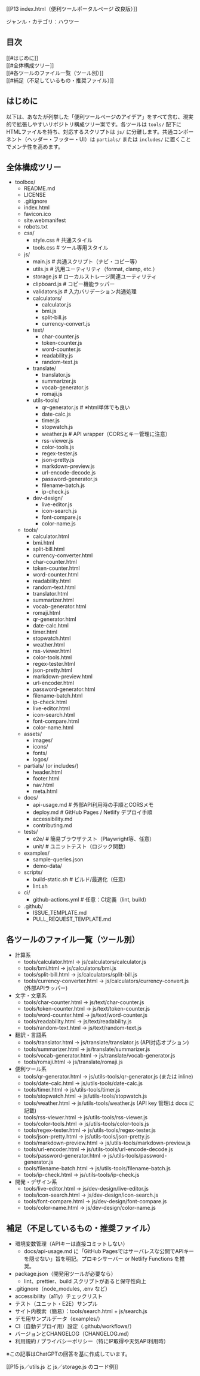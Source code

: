 [[P13 index.html（便利ツールポータルページ 改良版）]]

ジャンル・カテゴリ：ハウツー

## 目次
[[#はじめに]]  
[[#全体構成ツリー]]  
[[#各ツールのファイル一覧（ツール別）]]  
[[#補足（不足しているもの・推奨ファイル）]]  

## はじめに
以下は、あなたが列挙した「便利ツールページのアイデア」をすべて含む、現実的で拡張しやすいリポジトリ構成ツリー案です。各ツールは `tools/` 配下にHTMLファイルを持ち、対応するスクリプトは `js/` に分離します。共通コンポーネント（ヘッダー・フッター・UI）は `partials/` または `includes/` に置くことでメンテ性を高めます。

## 全体構成ツリー
- toolbox/
  - README.md
  - LICENSE
  - .gitignore
  - index.html
  - favicon.ico
  - site.webmanifest
  - robots.txt
  - css/
    - style.css                # 共通スタイル
    - tools.css                # ツール専用スタイル
  - js/
    - main.js                  # 共通スクリプト（ナビ・コピー等）
    - utils.js                 # 汎用ユーティリティ（format, clamp, etc.）
    - storage.js               # ローカルストレージ関連ユーティリティ
    - clipboard.js             # コピー機能ラッパー
    - validators.js            # 入力バリデーション共通処理
    - calculators/
      - calculator.js
      - bmi.js
      - split-bill.js
      - currency-convert.js
    - text/
      - char-counter.js
      - token-counter.js
      - word-counter.js
      - readability.js
      - random-text.js
    - translate/
      - translator.js
      - summarizer.js
      - vocab-generator.js
      - romaji.js
    - utils-tools/
      - qr-generator.js        # ※html単体でも良い
      - date-calc.js
      - timer.js
      - stopwatch.js
      - weather.js             # API wrapper（CORSとキー管理に注意）
      - rss-viewer.js
      - color-tools.js
      - regex-tester.js
      - json-pretty.js
      - markdown-preview.js
      - url-encode-decode.js
      - password-generator.js
      - filename-batch.js
      - ip-check.js
    - dev-design/
      - live-editor.js
      - icon-search.js
      - font-compare.js
      - color-name.js
  - tools/
    - calculator.html
    - bmi.html
    - split-bill.html
    - currency-converter.html
    - char-counter.html
    - token-counter.html
    - word-counter.html
    - readability.html
    - random-text.html
    - translator.html
    - summarizer.html
    - vocab-generator.html
    - romaji.html
    - qr-generator.html
    - date-calc.html
    - timer.html
    - stopwatch.html
    - weather.html
    - rss-viewer.html
    - color-tools.html
    - regex-tester.html
    - json-pretty.html
    - markdown-preview.html
    - url-encoder.html
    - password-generator.html
    - filename-batch.html
    - ip-check.html
    - live-editor.html
    - icon-search.html
    - font-compare.html
    - color-name.html
  - assets/
    - images/
    - icons/
    - fonts/
    - logos/
  - partials/ (or includes/)
    - header.html
    - footer.html
    - nav.html
    - meta.html
  - docs/
    - api-usage.md             # 外部API利用時の手順とCORSメモ
    - deploy.md                # GitHub Pages / Netlify デプロイ手順
    - accessibility.md
    - contributing.md
  - tests/
    - e2e/                     # 簡易ブラウザテスト（Playwright等、任意）
    - unit/                    # ユニットテスト（ロジック関数）
  - examples/
    - sample-queries.json
    - demo-data/
  - scripts/
    - build-static.sh          # ビルド/最適化（任意）
    - lint.sh
  - ci/
    - github-actions.yml       # 任意：CI定義（lint, build）
  - .github/
    - ISSUE_TEMPLATE.md
    - PULL_REQUEST_TEMPLATE.md

## 各ツールのファイル一覧（ツール別）
- 計算系
  - tools/calculator.html → js/calculators/calculator.js
  - tools/bmi.html → js/calculators/bmi.js
  - tools/split-bill.html → js/calculators/split-bill.js
  - tools/currency-converter.html → js/calculators/currency-convert.js (外部APIラッパー)
- 文字・文章系
  - tools/char-counter.html → js/text/char-counter.js
  - tools/token-counter.html → js/text/token-counter.js
  - tools/word-counter.html → js/text/word-counter.js
  - tools/readability.html → js/text/readability.js
  - tools/random-text.html → js/text/random-text.js
- 翻訳・言語系
  - tools/translator.html → js/translate/translator.js (API対応オプション)
  - tools/summarizer.html → js/translate/summarizer.js
  - tools/vocab-generator.html → js/translate/vocab-generator.js
  - tools/romaji.html → js/translate/romaji.js
- 便利ツール系
  - tools/qr-generator.html → js/utils-tools/qr-generator.js (または inline)
  - tools/date-calc.html → js/utils-tools/date-calc.js
  - tools/timer.html → js/utils-tools/timer.js
  - tools/stopwatch.html → js/utils-tools/stopwatch.js
  - tools/weather.html → js/utils-tools/weather.js (API key 管理は docs に記載)
  - tools/rss-viewer.html → js/utils-tools/rss-viewer.js
  - tools/color-tools.html → js/utils-tools/color-tools.js
  - tools/regex-tester.html → js/utils-tools/regex-tester.js
  - tools/json-pretty.html → js/utils-tools/json-pretty.js
  - tools/markdown-preview.html → js/utils-tools/markdown-preview.js
  - tools/url-encoder.html → js/utils-tools/url-encode-decode.js
  - tools/password-generator.html → js/utils-tools/password-generator.js
  - tools/filename-batch.html → js/utils-tools/filename-batch.js
  - tools/ip-check.html → js/utils-tools/ip-check.js
- 開発・デザイン系
  - tools/live-editor.html → js/dev-design/live-editor.js
  - tools/icon-search.html → js/dev-design/icon-search.js
  - tools/font-compare.html → js/dev-design/font-compare.js
  - tools/color-name.html → js/dev-design/color-name.js

## 補足（不足しているもの・推奨ファイル）
- 環境変数管理（APIキーは直接コミットしない）
  - docs/api-usage.md に「GitHub Pagesではサーバレスな公開でAPIキーを隠せない」旨を明記。プロキシサーバー or Netlify Functions を推奨。
- package.json（開発用ツールが必要なら）
  - lint、prettier、build スクリプトがあると保守性向上
- .gitignore（node_modules, .env など）
- accessibility（a11y）チェックリスト
- テスト（ユニット・E2E）サンプル
- サイト内検索（簡易）：tools/search.html + js/search.js
- デモ用サンプルデータ（examples/）
- CI（自動デプロイ用）設定（.github/workflows/）
- バージョンとCHANGELOG（CHANGELOG.md）
- 利用規約 / プライバシーポリシー（特にIP取得や天気API利用時）

※この記事はChatGPTの回答を基に作成しています。

[[P15 js／utils.js と js／storage.js のコード例]]